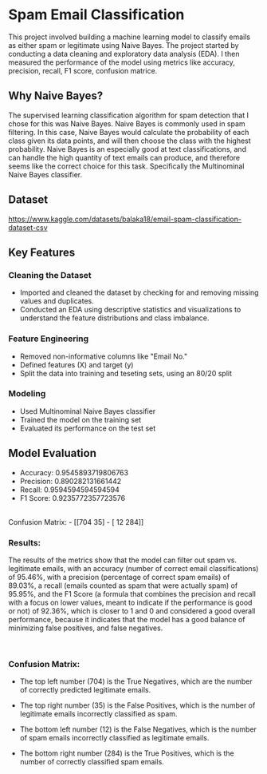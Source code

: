 # Spam Email Classification

This project involved building a machine learning model to classify emails as either spam or legitimate using Naive Bayes. The project started by conducting a data cleaning and exploratory data analysis (EDA). I then measured the performance of the model using metrics like accuracy, precision, recall, F1 score, confusion matrice.

## Why Naive Bayes?
The supervised learning classification algorithm for spam detection that I chose for this was Naive Bayes. Naive Bayes is commonly used in spam filtering. In this case, Naive Bayes would calculate the probability of each class given its data points, and will then choose the class with the highest probability. Naive Bayes is an especially good at text classifications, and can handle the high quantity of text emails can produce, and therefore seems like the correct choice for this task. Specifically the Multinominal Naive Bayes classifier.


## Dataset
https://www.kaggle.com/datasets/balaka18/email-spam-classification-dataset-csv

## Key Features
### Cleaning the Dataset
- Imported and cleaned the dataset by checking for and removing missing values and duplicates.
- Conducted an EDA using descriptive statistics and visualizations to understand the feature distributions and class imbalance.

### Feature Engineering
- Removed non-informative columns like "Email No."
- Defined features (X) and target (y)
- Split the data into training and teseting sets, using an 80/20 split

### Modeling
- Used Multinominal Naive Bayes classifier
- Trained the model on the training set
- Evaluated its performance on the test set

## Model Evaluation
- Accuracy: 0.9545893719806763
- Precision: 0.890282131661442
- Recall: 0.9594594594594594
- F1 Score: 0.9235772357723576
<br>
Confusion Matrix:
-  [[704  35]
-  [ 12 284]]


### Results:
The results of the metrics show that the model can filter out spam vs. legitimate emails, with an accuracy (number of correct email classifications) of 95.46%, with a precision (percentage of correct spam emails) of 89.03%, a recall (emails counted as spam that were actually spam) of 95.95%, and the F1 Score (a formula that combines the precision and recall with a focus on lower values, meant to indicate if the performance is good or not) of 92.36%, which is closer to 1 and 0 and considered a good overall performance, because it indicates that the model has a good balance of minimizing false positives, and false negatives.

<br>

### Confusion Matrix:
- The top left number (704) is the True Negatives, which are the number of correctly predicted legitimate emails.

- The top right number (35) is the False Positives, which is the number of legitimate emails incorrectly classified as spam.

- The bottom left number (12) is the False Negatives, which is the number of spam emails incorrectly classified as legitimate emails.

- The bottom right number (284) is the True Positives, which is the number of correctly classified spam emails.
